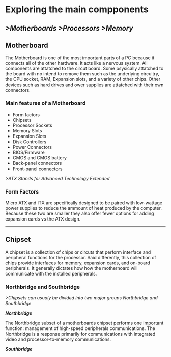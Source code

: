 # Exploring the main compponents
*>Motherboards*
*>Processors*
*>Memory*
---

## Motherboard
The Motherboard is one of the most important parts of a PC because it connects all of the other hardware. It acts like a nervous system.
  All components are attatched to the circut board. Some psysically attatched to the board with no intend to remove them such as the underlying circuitry, the CPU socket, RAM, Expansion slots, and a variety of other chips.
Other devices such as hard drives and ower supplies are attatched with their own connectors.

### Main features of a Motherboard
- Form factors
- Chipsets
- Processor Sockets
- Memory Slots
- Expansion Slots
- Disk Controllers
- Power Connectors
- BIOS/Firmware
- CMOS and CMOS battery
- Back-panel connectors
- Front-panel connectors

*>ATX Stands for Advanced Technology Extended*

### Form Factors
Micro ATX and ITX are specifically designed to be paired with low-wattage power supplies to reduce the ammount of heat produced by the computer. Because these two are smaller they also offer fewer options for adding expansion cards vs the ATX design.

---
## Chipset
A chipset is a collection of chips or circuts that perform interface and peripheral functions for the processor.
  Said differently, this collection of chips provide interfaces for memory, expansion cards, and on-board peripherals.
It generally dictates how how the mothernoard will communicate with the installed peripherals.

### Northbridge and Southbridge
*>Chipsets can usualy be divided into two major groups Northbridge and Southbridge*

***Northbridge***

The Northbridge subset of a motherboards chipset performs one important function: management of high-speed peripherals communications. The Northbridge is a response primarily for communications with integrated  video and processor-to-memory communications.

***Southbridge***



